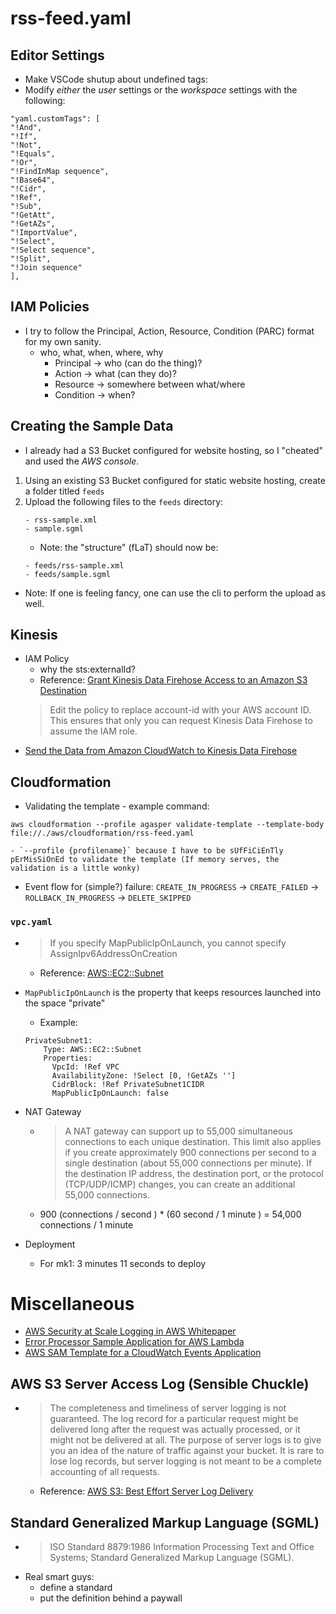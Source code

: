# rss-feed.yaml

## Editor Settings
- Make VSCode shutup about undefined tags:
- Modify _either_ the *user* settings or the *workspace* settings with the following:
```
"yaml.customTags": [
"!And",
"!If",
"!Not",
"!Equals",
"!Or",
"!FindInMap sequence",
"!Base64",
"!Cidr",
"!Ref",
"!Sub",
"!GetAtt",
"!GetAZs",
"!ImportValue",
"!Select",
"!Select sequence",
"!Split",
"!Join sequence"
],
```

## IAM Policies
- I try to follow the Principal, Action, Resource, Condition (PARC) format for my own sanity.
    - who, what, when, where, why
        - Principal -> who (can do the thing)?
        - Action -> what (can they do)?
        - Resource -> somewhere between what/where
        - Condition -> when?


## Creating the Sample Data
- I already had a S3 Bucket configured for website hosting, so I "cheated" and used the _AWS console_.
1. Using an existing S3 Bucket configured for static website hosting, create a folder titled `feeds`
2. Upload the following files to the `feeds` directory:
    ```
    - rss-sample.xml
    - sample.sgml
    ```
    - Note: the "structure" (fLaT) should now be:
    ```
    - feeds/rss-sample.xml
    - feeds/sample.sgml
    ```
- Note: If one is feeling fancy, one can use the cli to perform the upload as well.


## Kinesis
- IAM Policy
    - why the sts:externalId? 
    - Reference: [Grant Kinesis Data Firehose Access to an Amazon S3 Destination](https://docs.aws.amazon.com/firehose/latest/dev/controlling-access.html?shortFooter=true#using-iam-s3)
    >  Edit the policy to replace account-id with your AWS account ID. This ensures that only you can request Kinesis Data Firehose to assume the IAM role.
- [Send the Data from Amazon CloudWatch to Kinesis Data Firehose](https://docs.aws.amazon.com/firehose/latest/dev/cw-to-delivery-stream.html)

## Cloudformation
- Validating the template - example command: 
```
aws cloudformation --profile agasper validate-template --template-body file://./aws/cloudformation/rss-feed.yaml
```
    - `--profile {profilename}` because I have to be sUfFiCiEnTly pErMisSiOnEd to validate the template (If memory serves, the validation is a little wonky)
- Event flow for (simple?) failure: `CREATE_IN_PROGRESS` -> `CREATE_FAILED` -> `ROLLBACK_IN_PROGRESS` -> `DELETE_SKIPPED`



### `vpc.yaml`
- >  If you specify MapPublicIpOnLaunch, you cannot specify AssignIpv6AddressOnCreation
    - Reference: [AWS::EC2::Subnet](https://docs.aws.amazon.com/AWSCloudFormation/latest/UserGuide/aws-resource-ec2-subnet.html#cfn-ec2-subnet-mappubliciponlaunch)
- `MapPublicIpOnLaunch` is the property that keeps resources launched into the space "private"
    - Example:
    ```
    PrivateSubnet1:
        Type: AWS::EC2::Subnet
        Properties:
          VpcId: !Ref VPC
          AvailabilityZone: !Select [0, !GetAZs '']
          CidrBlock: !Ref PrivateSubnet1CIDR
          MapPublicIpOnLaunch: false
    ```
- NAT Gateway
    - >  A NAT gateway can support up to 55,000 simultaneous connections to each unique destination. This limit also applies if you create approximately 900 connections per second to a single destination (about 55,000 connections per minute). If the destination IP address, the destination port, or the protocol (TCP/UDP/ICMP) changes, you can create an additional 55,000 connections. 
    - 900 (connections / second ) * (60 second / 1 minute ) = 54,000 connections / 1 minute

- Deployment
    - For mk1: 3 minutes 11 seconds to deploy




# Miscellaneous 
- [AWS Security at Scale Logging in AWS Whitepaper](https://d1.awsstatic.com/whitepapers/compliance/AWS_Security_at_Scale_Logging_in_AWS_Whitepaper.pdf)
- [Error Processor Sample Application for AWS Lambda](https://docs.aws.amazon.com/lambda/latest/dg/sample-errorprocessor.html?shortFooter=true#sample-errorprocessor-template)
- [AWS SAM Template for a CloudWatch Events Application](https://docs.aws.amazon.com/lambda/latest/dg/with-scheduledevents-example-use-app-spec.html)

## AWS S3 Server Access Log (Sensible Chuckle)
- >  The completeness and timeliness of server logging is not guaranteed. The log record for a particular request might be delivered long after the request was actually processed, or it might not be delivered at all. The purpose of server logs is to give you an idea of the nature of traffic against your bucket. It is rare to lose log records, but server logging is not meant to be a complete accounting of all requests.
    - Reference: [AWS S3: Best Effort Server Log Delivery](https://docs.aws.amazon.com/AmazonS3/latest/dev/ServerLogs.html?shortFooter=true#LogDeliveryBestEffort)

## Standard Generalized Markup Language (SGML)
- >   ISO Standard 8879:1986 Information Processing Text and
   Office Systems; Standard Generalized Markup Language (SGML).
- Real smart guys:
    - define a standard
    - put the definition behind a paywall